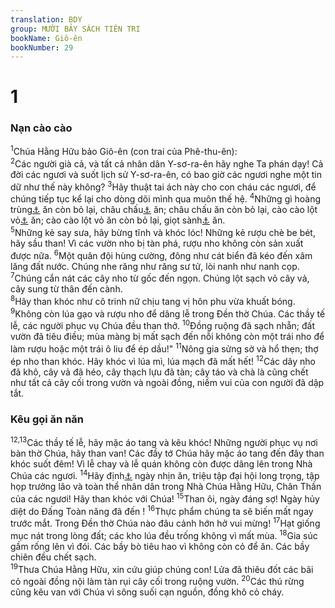 ```yaml
---
translation: BDY
group: MƯỜI BẢY SÁCH TIÊN TRI
bookName: Giô-ên 
bookNumber: 29
---
```


<div class="title"><h1>1</h1> <h3>Nạn cào cào</h3></div>
<span class="verse gio_1_1"><sup>1</sup>Chúa Hằng Hữu bảo Giô-ên (con trai của Phê-thu-ên):<br/></span>
<span class="verse gio_1_2"><sup>2</sup>Các người già cả, và tất cả nhân dân Y-sơ-ra-ên hãy nghe Ta phán dạy! Cả đời các ngươi và suốt lịch sử Y-sơ-ra-ên, có bao giờ các ngươi nghe một tin dữ như thế này không? </span>
<span class="verse gio_1_3"><sup>3</sup>Hãy thuật tai ách này cho con cháu các ngươi, để chúng tiếp tục kể lại cho dòng dõi mình qua muôn thế hệ. </span>
<span class="verse gio_1_4"><sup>4</sup>Những gì hoàng trùng<a href="#" data-toggle="tooltip" data-placement="bottom" title="Nt gâzâm">⚓</a> ăn còn bỏ lại, châu chấu<a href="#" data-toggle="tooltip" data-placement="bottom" title="Nt &#39;arbech">⚓</a> ăn; châu chấu ăn còn bỏ lại, cào cào lột vỏ<a href="#" data-toggle="tooltip" data-placement="bottom" title="Nt Nyeleq">⚓</a> ăn; cào cào lột vỏ ăn còn bỏ lại, giọt sành<a href="#" data-toggle="tooltip" data-placement="bottom" title="Nt châsil">⚓</a> ăn.<br/></span>
<span class="verse gio_1_5"><sup>5</sup>Những kẻ say sưa, hãy bừng tĩnh và khóc lóc! Những kẻ rượu chè be bét, hãy sầu than! Vì các vườn nho bị tàn phá, rượu nho không còn sản xuất được nữa. </span>
<span class="verse gio_1_6"><sup>6</sup>Một quân đội hùng cường, đông như cát biển đã kéo đến xâm lăng đất nước. Chúng nhe răng như răng sư tử, lòi nanh như nanh cọp. </span>
<span class="verse gio_1_7"><sup>7</sup>Chúng cắn nát các cây nho từ gốc đến ngọn. Chúng lột sạch vỏ cây vả, cây sung từ thân đến cành.<br/></span>
<span class="verse gio_1_8"><sup>8</sup>Hãy than khóc như cô trinh nữ chịu tang vị hôn phu vừa khuất bóng. </span>
<span class="verse gio_1_9"><sup>9</sup>Không còn lúa gạo và rượu nho để dâng lễ trong Đền thờ Chúa. Các thầy tế lễ, các người phục vụ Chúa đều than thở. </span>
<span class="verse gio_1_10"><sup>10</sup>Đồng ruộng đã sạch nhẵn; đất vườn đã tiêu điều; mùa màng bị mất sạch đến nỗi không còn một trái nho để làm rượu hoặc một trái ô liu để ép dầu!&#34; </span>
<span class="verse gio_1_11"><sup>11</sup>Nông gia sửng sờ và hổ thẹn; thợ ép nho than khóc. Hãy khóc vì lúa mì, lúa mạch đã mất hết! </span>
<span class="verse gio_1_12"><sup>12</sup>Các dây nho đã khô, cây vả đã héo, cây thạch lựu đã tàn; cây táo và chà là cũng chết như tất cả cây cối trong vườn và ngoài đồng, niềm vui của con người đã dập tắt.</span>
<div class="title"><h3>Kêu gọi ăn năn</h3></div>
<span class="verse gio_1_12 gio_1_13"><sup>12,13</sup>Các thầy tế lễ, hãy mặc áo tang và kêu khóc! Những người phục vụ nơi bàn thờ Chúa, hãy than van! Các đầy tớ Chúa hãy mặc áo tang đến đây than khóc suốt đêm! Vì lễ chay và lễ quán không còn được dâng lên trong Nhà Chúa các ngươi. </span>
<span class="verse gio_1_14"><sup>14</sup>Hãy định<a href="#" data-toggle="tooltip" data-placement="bottom" title="Nt thánh hoá hoặc biệt riêng">⚓</a> ngày nhịn ăn, triệu tập đại hội long trọng, tập họp trưởng lão và toàn thể nhân dân trong Nhà Chúa Hằng Hữu, Chân Thần của các ngươi! Hãy than khóc với Chúa! </span>
<span class="verse gio_1_15"><sup>15</sup>Than ôi, ngày đáng sợ! Ngày hủy diệt do Đấng Toàn năng đã đến ! </span>
<span class="verse gio_1_16"><sup>16</sup>Thực phẩm chúng ta sẽ biến mất ngay trước mắt. Trong Đền thờ Chúa nào đâu cảnh hớn hở vui mừng! </span>
<span class="verse gio_1_17"><sup>17</sup>Hạt giống mục nát trong lòng đất; các kho lúa đều trống không vì mất mùa. </span>
<span class="verse gio_1_18"><sup>18</sup>Gia súc gầm rống lên vì đói. Các bầy bò tiêu hao vì không còn cỏ để ăn. Các bầy chiên đều chết sạch.<br/></span>
<span class="verse gio_1_19"><sup>19</sup>Thưa Chúa Hằng Hữu, xin cứu giúp chúng con! Lửa đã thiêu đốt các bãi cỏ ngoài đồng nội làm tàn rụi cây cối trong ruộng vườn. </span>
<span class="verse gio_1_20"><sup>20</sup>Các thú rừng cũng kêu van với Chúa vì sông suối cạn nguồn, đồng khô cỏ cháy.</span>

